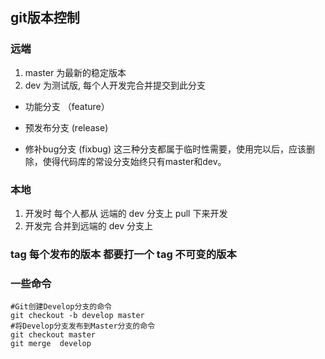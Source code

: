 ## git版本控制

### 远端
1. master 为最新的稳定版本
2. dev 为测试版, 每个人开发完合并提交到此分支

* 功能分支 （feature）

* 预发布分支 (release)

* 修补bug分支 (fixbug)
这三种分支都属于临时性需要，使用完以后，应该删除，使得代码库的常设分支始终只有master和dev。



### 本地
1. 开发时 每个人都从 远端的 dev 分支上 pull 下来开发
2. 开发完 合并到远端的 dev 分支上

### tag 每个发布的版本 都要打一个 tag 不可变的版本



### 一些命令

```
#Git创建Develop分支的命令
git checkout -b develop master
#将Develop分支发布到Master分支的命令
git checkout master
git merge  develop
```